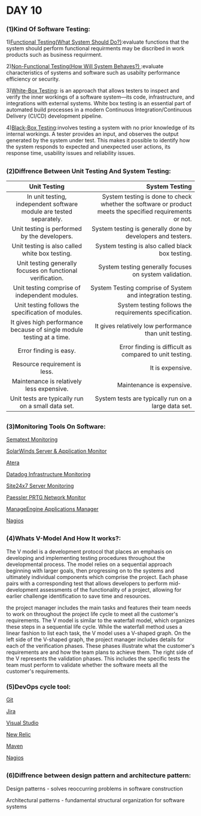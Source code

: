 # DAY 10
### (1)Kind Of Software Testing:
1)<ins>Functional Testing(What System Should Do?)</ins>:evaluate functions that the system should perform functional requirments may be discribed  in work products  such as business requirment.

2)<ins>Non-Functional Testing(How Will System Behaves?) </ins>:evaluate characteristics of systems and software such as usabilty performance efficiency or security.

3)<ins>White-Box Testing</ins>: is an approach that allows testers to inspect and verify the inner workings of a software system—its code, infrastructure, and integrations with external systems. White box testing is an essential part of automated build processes in a modern Continuous Integration/Continuous Delivery (CI/CD) development pipeline.

4)<ins>Black-Box Testing</ins>:involves testing a system with no prior knowledge of its internal workings. A tester provides an input, and observes the output generated by the system under test. This makes it possible to identify how the system responds to expected and unexpected user actions, its response time, usability issues and reliability issues.
##
### (2)Diffrence Between Unit Testing And System Testing:

| Unit Testing           | System Testing  |
|:-------------:| -----:|
| In unit testing, independent software module are tested separately. |System testing is done to check whether the software or product meets the specified requirements or not. |
| Unit testing is performed by the developers.      |System testing is generally done by developers and testers. |
| Unit testing is also called white box testing.    |System testing is also called black box testing. |
|Unit testing generally focuses on functional verification.   |System testing generally focuses on system validation.  |
|Unit testing comprise of independent modules.  | System Testing comprise of System and integration testing.|
|Unit testing follows the specification of modules.|System testing follows the requirements specification.|
|It gives high performance because of single module testing at a time.|It gives relatively low performance than unit testing.|
|Error finding is easy.|Error finding is difficult as compared to unit testing.|
|Resource requirement is less.|It is expensive.|
|Maintenance is relatively less expensive.|	Maintenance is expensive.|
|Unit tests are typically run on a small data set.|System tests are typically run on a large data set.|
##
### (3)Monitoring Tools On Software:
<ins>Sematext Monitoring</ins>

<ins>SolarWinds Server & Application Monitor</ins>

<ins>Atera</ins>

<ins>Datadog Infrastructure Monitoring</ins>

<ins>Site24x7 Server Monitoring</ins>

<ins>Paessler PRTG Network Monitor</ins>

<ins>ManageEngine Applications Manager</ins>

<ins>Nagios</ins>
##
### (4)Whats V-Model And How It works?:
The V model is a development protocol that places an emphasis on developing and implementing testing procedures throughout the developmental process. The model relies on a sequential approach beginning with larger goals, then progressing on to the systems and ultimately individual components which comprise the project. Each phase pairs with a corresponding test that allows developers to perform mid-development assessments of the functionality of a project, allowing for earlier challenge identification to save time and resources.

the project manager includes the main tasks and features their team needs to work on throughout the project life cycle to meet all the customer's requirements. The V model is similar to the waterfall model, which organizes these steps in a sequential life cycle. While the waterfall method uses a linear fashion to list each task, the V model uses a V-shaped graph.
On the left side of the V-shaped graph, the project manager includes details for each of the verification phases. These phases illustrate what the customer's requirements are and how the team plans to achieve them. The right side of the V represents the validation phases. This includes the specific tests the team must perform to validate whether the software meets all the customer's requirements.
### (5)DevOps cycle tool:
<ins>Git</ins>

<ins>Jira</ins>

<ins>Visual Studio</ins>

<ins>New Relic</ins>

<ins>Maven</ins>

<ins>Nagios</ins>
##
### (6)Diffrence between design pattern and architecture pattern:
Design patterns - solves reoccurring problems in software construction

Architectural patterns - fundamental structural organization for software systems
